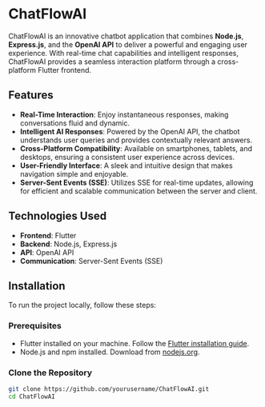 # ChatFlowAI

ChatFlowAI is an innovative chatbot application that combines **Node.js**, **Express.js**, and the **OpenAI API** to deliver a powerful and engaging user experience. With real-time chat capabilities and intelligent responses, ChatFlowAI provides a seamless interaction platform through a cross-platform Flutter frontend.

## Features

- **Real-Time Interaction**: Enjoy instantaneous responses, making conversations fluid and dynamic.
- **Intelligent AI Responses**: Powered by the OpenAI API, the chatbot understands user queries and provides contextually relevant answers.
- **Cross-Platform Compatibility**: Available on smartphones, tablets, and desktops, ensuring a consistent user experience across devices.
- **User-Friendly Interface**: A sleek and intuitive design that makes navigation simple and enjoyable.
- **Server-Sent Events (SSE)**: Utilizes SSE for real-time updates, allowing for efficient and scalable communication between the server and client.

## Technologies Used

- **Frontend**: Flutter
- **Backend**: Node.js, Express.js
- **API**: OpenAI API
- **Communication**: Server-Sent Events (SSE)

## Installation

To run the project locally, follow these steps:

### Prerequisites

- Flutter installed on your machine. Follow the [Flutter installation guide](https://flutter.dev/docs/get-started/install).
- Node.js and npm installed. Download from [nodejs.org](https://nodejs.org/).

### Clone the Repository

```bash
git clone https://github.com/yourusername/ChatFlowAI.git
cd ChatFlowAI
